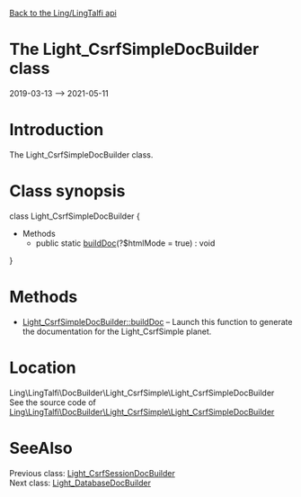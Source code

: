 [Back to the Ling/LingTalfi api](https://github.com/lingtalfi/LingTalfi/blob/master/doc/api/Ling/LingTalfi.md)



The Light_CsrfSimpleDocBuilder class
================
2019-03-13 --> 2021-05-11






Introduction
============

The Light_CsrfSimpleDocBuilder class.



Class synopsis
==============


class <span class="pl-k">Light_CsrfSimpleDocBuilder</span>  {

- Methods
    - public static [buildDoc](https://github.com/lingtalfi/LingTalfi/blob/master/doc/api/Ling/LingTalfi/DocBuilder/Light_CsrfSimple/Light_CsrfSimpleDocBuilder/buildDoc.md)(?$htmlMode = true) : void

}






Methods
==============

- [Light_CsrfSimpleDocBuilder::buildDoc](https://github.com/lingtalfi/LingTalfi/blob/master/doc/api/Ling/LingTalfi/DocBuilder/Light_CsrfSimple/Light_CsrfSimpleDocBuilder/buildDoc.md) &ndash; Launch this function to generate the documentation for the Light_CsrfSimple planet.





Location
=============
Ling\LingTalfi\DocBuilder\Light_CsrfSimple\Light_CsrfSimpleDocBuilder<br>
See the source code of [Ling\LingTalfi\DocBuilder\Light_CsrfSimple\Light_CsrfSimpleDocBuilder](https://github.com/lingtalfi/LingTalfi/blob/master/DocBuilder/Light_CsrfSimple/Light_CsrfSimpleDocBuilder.php)



SeeAlso
==============
Previous class: [Light_CsrfSessionDocBuilder](https://github.com/lingtalfi/LingTalfi/blob/master/doc/api/Ling/LingTalfi/DocBuilder/Light_CsrfSession/Light_CsrfSessionDocBuilder.md)<br>Next class: [Light_DatabaseDocBuilder](https://github.com/lingtalfi/LingTalfi/blob/master/doc/api/Ling/LingTalfi/DocBuilder/Light_Database/Light_DatabaseDocBuilder.md)<br>
